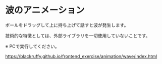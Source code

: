 # 波のアニメーション

ボールをドラッグして上に持ち上げて話すと波が発生します。

技術的な特徴としては、外部ライブラリを一切使用していないことです。 

※ PCで実行してください。

https://blackruffy.github.io/frontend_exercise/animation/wave/index.html

